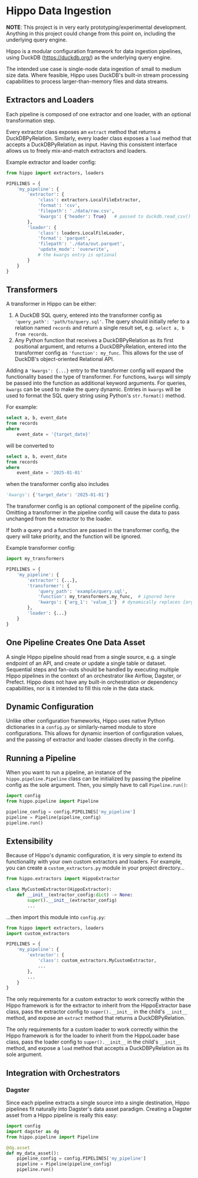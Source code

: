 # Hippo Data Ingestion

**NOTE**: This project is in very early prototyping/experimental development. Anything in this project could change from this point on, including the underlying query engine.

Hippo is a modular configuration framework for data ingestion pipelines, using DuckDB (https://duckdb.org/) as the underlying query engine. 

The intended use case is single-node data ingestion of small to medium size data. Where feasible, Hippo uses DuckDB's built-in stream processing capabilities to process larger-than-memory files and data streams.

## Extractors and Loaders

Each pipeline is composed of one extractor and one loader, with an optional transformation step.

Every extractor class exposes an ```extract``` method that returns a DuckDBPyRelation. Similarly, every loader class exposes a ```load``` method that accepts a DuckDBPyRelation as input. Having this consistent interface allows us to freely mix-and-match extractors and loaders.

Example extractor and loader config:
```python
from hippo import extractors, loaders

PIPELINES = {
    'my_pipeline': {
        'extractor': {
            'class': extractors.LocalFileExtractor,
            'format': 'csv',
            'filepath': './data/raw.csv',
            'kwargs': {'header': True}   # passed to duckdb.read_csv()
        },
        'loader': {
            'class': loaders.LocalFileLoader,
            'format': 'parquet',
            'filepath': './data/out.parquet',
            'update_mode': 'overwrite',
            # the kwargs entry is optional
        }
    }
}
```

## Transformers

A transformer in Hippo can be either:
1. A DuckDB SQL query, entered into the transformer config as ```'query_path': 'path/to/query.sql'```. The query should initially refer to a relation named ```records``` and return a single result set, e.g. ```select a, b from records```.
2. Any Python function that receives a DuckDBPyRelation as its first positional argument, and returns a DuckDBPyRelation, entered into the transformer config as ```'function': my_func```. This allows for the use of DuckDB's object-oriented Relational API. 

Adding a ```'kwargs': {...}``` entry to the transformer config will expand the functionality based the type of transformer. For functions, ```kwargs``` will simply be passed into the function as additional keyword arguments. For queries, ```kwargs``` can be used to make the query dynamic. Entries in ```kwargs``` will be used to format the SQL query string using Python's ```str.format()``` method. 

For example:

```sql
select a, b, event_date
from records
where
    event_date = '{target_date}'
```

will be converted to

```sql
select a, b, event_date
from records
where
    event_date = '2025-01-01'
```

when the transformer config also includes

```python
'kwargs': {'target_date': '2025-01-01'}
```

The transformer config is an optional component of the pipeline config. Omitting a transformer in the pipeline config will cause the data to pass unchanged from the extractor to the loader.

If both a query and a function are passed in the transformer config, the query will take priority, and the function will be ignored.

Example transformer config:
```python
import my_transformers

PIPELINES = {
    'my_pipeline': {
        'extractor': {...},
        'transformer': {
            'query_path': 'example/query.sql',
            'function': my_transformers.my_func,  # ignored here
            'kwargs': {'arg_1': 'value_1'}  # dynamically replaces {arg_1} in the query with value_1 using str.format(**kwargs)
        },
        'loader': {...}
    }
}
```

## One Pipeline Creates One Data Asset

A single Hippo pipeline should read from a single source, e.g. a single endpoint of an API, and create or update a single table or dataset. Sequential steps and fan-outs should be handled by executing multiple Hippo pipelines in the context of an orchestrator like Airflow, Dagster, or Prefect. Hippo does not have any built-in orchestration or dependency capabilities, nor is it intended to fill this role in the data stack.

## Dynamic Configuration

Unlike other configuration frameworks, Hippo uses native Python dictionaries in a ```config.py``` or similarly-named module to store configurations. This allows for dynamic insertion of configuration values, and the passing of extractor and loader classes directly in the config. 

## Running a Pipeline

When you want to run a pipeline, an instance of the ```hippo.pipeline.Pipeline``` class can be initialized by passing the pipeline config as the sole argument. Then, you simply have to call ```Pipeline.run()```:

```python
import config
from hippo.pipeline import Pipeline

pipeline_config = config.PIPELINES['my_pipeline']
pipeline = Pipeline(pipeline_config)
pipeline.run()
```

## Extensibility

Because of Hippo's dynamic configuration, it is very simple to extend its functionality with your own custom extractors and loaders. For example, you can create a ```custom_extractors.py``` module in your project directory...

```python
from hippo.extractors import HippoExtractor

class MyCustomExtractor(HippoExtractor):
    def __init__(extractor_config:dict) -> None:
        super().__init__(extractor_config)
        ...
```

...then import this module into ```config.py```:

```python
from hippo import extractors, loaders
import custom_extractors

PIPELINES = {
    'my_pipeline': {
        'extractor': {
            'class': custom_extractors.MyCustomExtractor,
            ...
        },
        ...
    }
}
```

The only requirements for a custom extractor to work correctly within the Hippo framework is for the extractor to inherit from the HippoExtractor base class, pass the extractor config to ```super().__init__``` in the child's ```__init__``` method, and expose an ```extract``` method that returns a DuckDBPyRelation.

The only requirements for a custom loader to work correctly within the Hippo framework is for the loader to inherit from the HippoLoader base class, pass the loader config to ```super().__init__``` in the child's ```__init__``` method, and expose a ```load``` method that accepts a DuckDBPyRelation as its sole argument.

## Integration with Orchestrators

### Dagster

Since each pipeline extracts a single source into a single destination, Hippo pipelines fit naturally into Dagster's data asset paradigm. Creating a Dagster asset from a Hippo pipeline is really this easy:

```python
import config
import dagster as dg
from hippo.pipeline import Pipeline

@dg.asset
def my_data_asset():
    pipeline_config = config.PIPELINES['my_pipeline']
    pipeline = Pipeline(pipeline_config)
    pipeline.run()
```